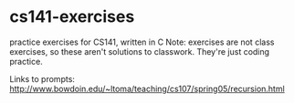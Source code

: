 # cs141-exercises
practice exercises for CS141, written in C
Note: exercises are not class exercises, so these aren't solutions to classwork.  They're just coding practice.

Links to prompts:
http://www.bowdoin.edu/~ltoma/teaching/cs107/spring05/recursion.html
